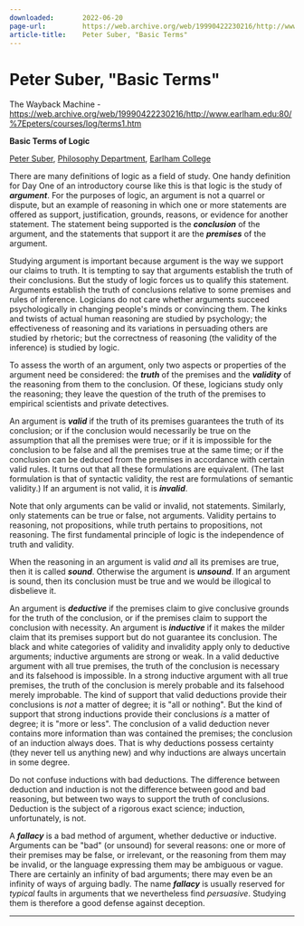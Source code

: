 ```yaml
---
downloaded:       2022-06-20
page-url:         https://web.archive.org/web/19990422230216/http://www.earlham.edu/~peters/courses/log/terms1.htm
article-title:    Peter Suber, "Basic Terms"
---
```

# Peter Suber, "Basic Terms"
The Wayback Machine - https://web.archive.org/web/19990422230216/http://www.earlham.edu:80/%7Epeters/courses/log/terms1.htm

**Basic Terms of Logic**

[Peter Suber][1], [Philosophy Department][2], [Earlham College][3]

There are many definitions of logic as a field of study. One handy definition for Day One of an introductory course like this is that logic is the study of ***argument***. For the purposes of logic, an argument is not a quarrel or dispute, but an example of reasoning in which one or more statements are offered as support, justification, grounds, reasons, or evidence for another statement. The statement being supported is the ***conclusion*** of the argument, and the statements that support it are the ***premises*** of the argument.

Studying argument is important because argument is the way we support our claims to truth. It is tempting to say that arguments establish the truth of their conclusions. But the study of logic forces us to qualify this statement. Arguments establish the truth of conclusions relative to some premises and rules of inference. Logicians do not care whether arguments succeed psychologically in changing people's minds or convincing them. The kinks and twists of actual human reasoning are studied by psychology; the effectiveness of reasoning and its variations in persuading others are studied by rhetoric; but the correctness of reasoning (the validity of the inference) is studied by logic.

To assess the worth of an argument, only two aspects or properties of the argument need be considered: the ***truth*** of the premises and the ***validity*** of the reasoning from them to the conclusion. Of these, logicians study only the reasoning; they leave the question of the truth of the premises to empirical scientists and private detectives.

An argument is ***valid*** if the truth of its premises guarantees the truth of its conclusion; or if the conclusion would necessarily be true on the assumption that all the premises were true; or if it is impossible for the conclusion to be false and all the premises true at the same time; or if the conclusion can be deduced from the premises in accordance with certain valid rules. It turns out that all these formulations are equivalent. (The last formulation is that of syntactic validity, the rest are formulations of semantic validity.) If an argument is not valid, it is ***invalid***.

Note that only arguments can be valid or invalid, not statements. Similarly, only statements can be true or false, not arguments. Validity pertains to reasoning, not propositions, while truth pertains to propositions, not reasoning. The first fundamental principle of logic is the independence of truth and validity.

When the reasoning in an argument is valid *and* all its premises are true, then it is called ***sound***. Otherwise the argument is ***unsound***. If an argument is sound, then its conclusion must be true and we would be illogical to disbelieve it.

An argument is ***deductive*** if the premises claim to give conclusive grounds for the truth of the conclusion, or if the premises claim to support the conclusion with necessity. An argument is ***inductive*** if it makes the milder claim that its premises support but do not guarantee its conclusion. The black and white categories of validity and invalidity apply only to deductive arguments; inductive arguments are strong or weak. In a valid deductive argument with all true premises, the truth of the conclusion is necessary and its falsehood is impossible. In a strong inductive argument with all true premises, the truth of the conclusion is merely probable and its falsehood merely improbable. The kind of support that valid deductions provide their conclusions is *not* a matter of degree; it is "all or nothing". But the kind of support that strong inductions provide their conclusions *is* a matter of degree; it is "more or less". The conclusion of a valid deduction never contains more information than was contained the premises; the conclusion of an induction always does. That is why deductions possess certainty (they never tell us anything new) and why inductions are always uncertain in some degree.

Do not confuse inductions with bad deductions. The difference between deduction and induction is not the difference between good and bad reasoning, but between two ways to support the truth of conclusions. Deduction is the subject of a rigorous exact science; induction, unfortunately, is not.

A ***fallacy*** is a bad method of argument, whether deductive or inductive. Arguments can be "bad" (or unsound) for several reasons: one or more of their premises may be false, or irrelevant, or the reasoning from them may be invalid, or the language expressing them may be ambiguous or vague. There are certainly an infinity of bad arguments; there may even be an infinity of ways of arguing badly. The name ***fallacy*** is usually reserved for *typical* faults in arguments that we nevertheless find *persuasive*. Studying them is therefore a good defense against deception.

---

[1]: https://web.archive.org/web/19990422230216/http://www.earlham.edu/~peters/hometoc.htm
[2]: https://web.archive.org/web/19990422230216/http://www.earlham.edu/~phil/index.htm
[3]: https://web.archive.org/web/19990422230216/http://www.earlham.edu/
